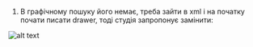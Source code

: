 1. В графічному пошуку його немає, треба зайти в xml і на початку почати писати drawer, тоді студія запропонує замінити:

![alt text](pictures/DrawerLayout-1.png)


